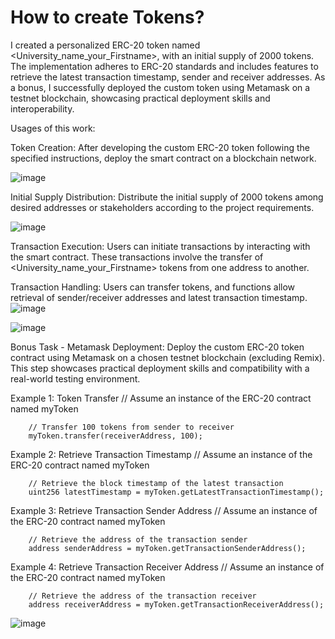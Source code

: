 # How to create Tokens?
   I created a personalized ERC-20 token named &lt;University_name_your_Firstname>, with an initial supply of 2000 tokens. The implementation adheres to ERC-20 standards and includes features to retrieve the latest transaction timestamp, sender and receiver addresses.
As a bonus, I successfully deployed the custom token using Metamask on a testnet blockchain, showcasing practical deployment skills and interoperability.

Usages of this work: 


Token Creation:
After developing the custom ERC-20 token following the specified instructions, deploy the smart contract on a blockchain network.

![image](https://github.com/zhuysi/For-the-as1/assets/119056987/8c5e1334-22d5-4715-bb77-28f16798eb24)


Initial Supply Distribution:
Distribute the initial supply of 2000 tokens among desired addresses or stakeholders according to the project requirements.

![image](https://github.com/zhuysi/For-the-as1/assets/119056987/59b80147-1697-48bd-9f9a-09b4feaee8b7)


Transaction Execution:
Users can initiate transactions by interacting with the smart contract. These transactions involve the transfer of <University_name_your_Firstname> tokens from one address to another.

Transaction Handling:
Users can transfer tokens, and functions allow retrieval of sender/receiver addresses and latest transaction timestamp.
![image](https://github.com/zhuysi/For-the-as1/assets/119056987/a32ce000-c84b-4c3a-8cd2-7b4f4d86d881)

![image](https://github.com/zhuysi/For-the-as1/assets/119056987/6e70b18c-ffa4-47be-834d-0a7df055ba82)

Bonus Task - Metamask Deployment:
Deploy the custom ERC-20 token contract using Metamask on a chosen testnet blockchain (excluding Remix). This step showcases practical deployment skills and compatibility with a real-world testing environment.


Example 1: Token Transfer
		// Assume an instance of the ERC-20 contract named myToken
		
		// Transfer 100 tokens from sender to receiver
		myToken.transfer(receiverAddress, 100);


Example 2: Retrieve Transaction Timestamp
		// Assume an instance of the ERC-20 contract named myToken
		
		// Retrieve the block timestamp of the latest transaction
		uint256 latestTimestamp = myToken.getLatestTransactionTimestamp();


Example 3: Retrieve Transaction Sender Address
		// Assume an instance of the ERC-20 contract named myToken
		
		// Retrieve the address of the transaction sender
		address senderAddress = myToken.getTransactionSenderAddress();


Example 4: Retrieve Transaction Receiver Address
		// Assume an instance of the ERC-20 contract named myToken
		
		// Retrieve the address of the transaction receiver
		address receiverAddress = myToken.getTransactionReceiverAddress();
  ![image](https://github.com/zhuysi/For-the-as1/assets/119056987/0b0c3dfb-3fc7-44a2-9be1-284434d2c719)



